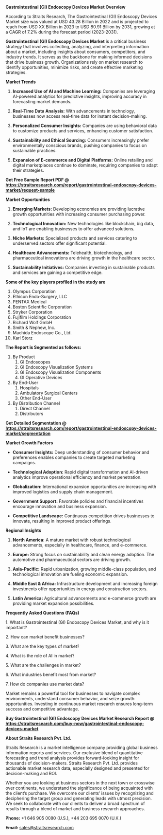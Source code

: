 <p><strong>Gastrointestinal (GI) Endoscopy Devices Market Overview</strong></p>
<p>According to Straits Research, The Gastrointestinal (GI) Endoscopy Devices Market size was valued at USD 43.28 Billion in 2022 and is projected to reach from USD XX Billion in 2023 to USD 80.91 Billion by 2031, growing at a CAGR of 7.2% during the forecast period (2023-2031).</p>
<p><strong>Gastrointestinal (GI) Endoscopy Devices Market</strong> is a critical business strategy that involves collecting, analyzing, and interpreting information about a market, including insights about consumers, competitors, and industry trends. It serves as the backbone for making informed decisions that drive business growth. Organizations rely on market research to identify opportunities, minimize risks, and create effective marketing strategies.</p>
<p><strong>Market Trends</strong></p>
<ol>
<li>
<p><strong>Increased Use of AI and Machine Learning:</strong> Companies are leveraging AI-powered analytics for predictive insights, improving accuracy in forecasting market demands.</p>
</li>
<li>
<p><strong>Real-Time Data Analysis:</strong> With advancements in technology, businesses now access real-time data for instant decision-making.</p>
</li>
<li>
<p><strong>Personalized Consumer Insights:</strong> Companies are using behavioral data to customize products and services, enhancing customer satisfaction.</p>
</li>
<li>
<p><strong>Sustainability and Ethical Sourcing:</strong> Consumers increasingly prefer environmentally conscious brands, pushing companies to focus on sustainable practices.</p>
</li>
<li>
<p><strong>Expansion of E-commerce and Digital Platforms:</strong> Online retailing and digital marketplaces continue to dominate, requiring companies to adapt their strategies.</p>
</li>
</ol>
<p><strong>Get Free Sample Report PDF @ <a href=https://straitsresearch.com/report/gastrointestinal-endoscopy-devices-market/request-sample>https://straitsresearch.com/report/gastrointestinal-endoscopy-devices-market/request-sample</a></strong></p>
<p><strong>Market Opportunities</strong></p>
<ol>
<li>
<p><strong>Emerging Markets:</strong> Developing economies are providing lucrative growth opportunities with increasing consumer purchasing power.</p>
</li>
<li>
<p><strong>Technological Innovation:</strong> New technologies like blockchain, big data, and IoT are enabling businesses to offer advanced solutions.</p>
</li>
<li>
<p><strong>Niche Markets:</strong> Specialized products and services catering to underserved sectors offer significant potential.</p>
</li>
<li>
<p><strong>Healthcare Advancements:</strong> Telehealth, biotechnology, and pharmaceutical innovations are driving growth in the healthcare sector.</p>
</li>
<li>
<p><strong>Sustainability Initiatives:</strong> Companies investing in sustainable products and services are gaining a competitive edge.</p>
</li>
</ol>
<div>
<div><strong>Some of the key players profiled in the study are</strong></div>
</div>
<p><ol>
<li>Olympus Corporation</li>
<li>Ethicon Endo-Surgery, LLC</li>
<li>PENTAX Medical</li>
<li>Boston Scientific Corporation</li>
<li>Stryker Corporation</li>
<li>Fujifilm Holdings Corporation</li>
<li>Richard Wolf GmbH</li>
<li>Smith &amp; Nephew, Inc.</li>
<li>Machida Endoscope Co., Ltd.</li>
<li>Karl Storz</li>
</ol></p>
<p><strong>The Report is Segmented as follows:</strong></p>
<p><ol>
<li>By Product
<ol>
<li>GI Endoscopes</li>
<li>GI Endoscopy Visualization Systems</li>
<li>GI Endoscopy Visualization Components</li>
<li>GI Operative Devices</li>
</ol>
</li>
<li>By End-User
<ol>
<li>Hospitals</li>
<li>Ambulatory Surgical Centers</li>
<li>Other End-User</li>
</ol>
</li>
<li>By Distribution Channel
<ol>
<li>Direct Channel</li>
<li>Distributors</li>
</ol>
</li>
</ol></p>
<p><strong>Get Detailed Segmentation @ <a href=https://straitsresearch.com/report/gastrointestinal-endoscopy-devices-market/segmentation>https://straitsresearch.com/report/gastrointestinal-endoscopy-devices-market/segmentation</a></strong></p>
<p><strong>Market Growth Factors</strong></p>
<ul>
<li>
<p><strong>Consumer Insights:</strong> Deep understanding of consumer behavior and preferences enables companies to create targeted marketing campaigns.</p>
</li>
<li>
<p><strong>Technological Adoption:</strong> Rapid digital transformation and AI-driven analytics improve operational efficiency and market penetration.</p>
</li>
<li>
<p><strong>Globalization:</strong> International expansion opportunities are increasing with improved logistics and supply chain management.</p>
</li>
<li>
<p><strong>Government Support:</strong> Favorable policies and financial incentives encourage innovation and business expansion.</p>
</li>
<li>
<p><strong>Competitive Landscape:</strong> Continuous competition drives businesses to innovate, resulting in improved product offerings.</p>
</li>
</ul>
<p><strong>Regional Insights</strong></p>
<ol>
<li>
<p><strong>North America:</strong> A mature market with robust technological advancements, especially in healthcare, finance, and e-commerce.</p>
</li>
<li>
<p><strong>Europe:</strong> Strong focus on sustainability and clean energy adoption. The automotive and pharmaceutical sectors are driving growth.</p>
</li>
<li>
<p><strong>Asia-Pacific:</strong> Rapid urbanization, growing middle-class population, and technological innovation are fueling economic expansion.</p>
</li>
<li>
<p><strong>Middle East &amp; Africa:</strong> Infrastructure development and increasing foreign investments offer opportunities in energy and construction sectors.</p>
</li>
<li>
<p><strong>Latin America:</strong> Agricultural advancements and e-commerce growth are providing market expansion possibilities.</p>
</li>
</ol>
<p><strong>Frequently Asked Questions (FAQs)</strong></p>
<p>1. What is Gastrointestinal (GI) Endoscopy Devices Market, and why is it important?</p>
<p>2. How can market benefit businesses?</p>
<p>3. What are the key types of market?</p>
<p>4. What is the role of AI in market?</p>
<p>5. What are the challenges in market?</p>
<p>6. What industries benefit most from market?</p>
<p>7. How do companies use market data?</p>
<p>Market remains a powerful tool for businesses to navigate complex environments, understand consumer behavior, and seize growth opportunities. Investing in continuous market research ensures long-term success and competitive advantage.</p>
<p><strong>Buy Gastrointestinal (GI) Endoscopy Devices Market Research Report @ <a href=https://straitsresearch.com/buy-now/gastrointestinal-endoscopy-devices-market>https://straitsresearch.com/buy-now/gastrointestinal-endoscopy-devices-market</a></strong></p>
<p><strong>About Straits Research Pvt. Ltd.</strong></p>
<p>Straits Research is a market intelligence company providing global business information reports and services. Our exclusive blend of quantitative forecasting and trend analysis provides forward-looking insight for thousands of decision-makers. Straits Research Pvt. Ltd. provides actionable market research data, especially designed and presented for decision-making and ROI.</p>
<p>Whether you are looking at business sectors in the next town or crosswise over continents, we understand the significance of being acquainted with the client&rsquo;s purchase. We overcome our clients&rsquo; issues by recognizing and deciphering the target group and generating leads with utmost precision. We seek to collaborate with our clients to deliver a broad spectrum of results through a blend of market and business research approaches.</p>
<p><strong>Phone:</strong> +1 646 905 0080 (U.S.), +44 203 695 0070 (U.K.)</p>
<p><strong>Email:</strong> <u><a href=mailto:sales@straitsresearch.com>sales@straitsresearch.com</a></u></p>
